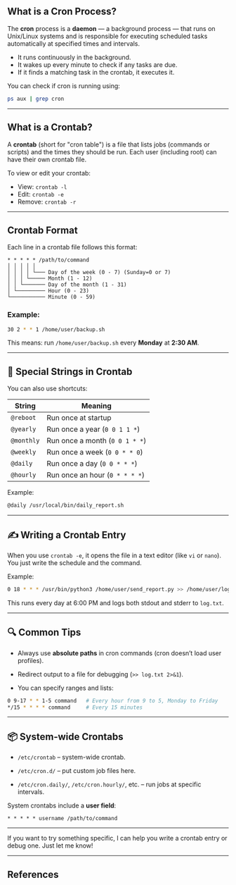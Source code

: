## What is a Cron Process?

The **cron** process is a **daemon** — a background process — that runs on Unix/Linux systems and is responsible for executing scheduled tasks automatically at specified times and intervals.
- It runs continuously in the background.
- It wakes up every minute to check if any tasks are due.
- If it finds a matching task in the crontab, it executes it.

You can check if cron is running using:

```bash
ps aux | grep cron
```

---

## What is a Crontab?

A **crontab** (short for "cron table") is a file that lists jobs (commands or scripts) and the times they should be run. Each user (including root) can have their own crontab file.

To view or edit your crontab:
- View: `crontab -l`
- Edit: `crontab -e`
- Remove: `crontab -r`

---

## Crontab Format

Each line in a crontab file follows this format:

```
* * * * * /path/to/command
│ │ │ │ │
│ │ │ │ └─── Day of the week (0 - 7) (Sunday=0 or 7)
│ │ │ └───── Month (1 - 12)
│ │ └─────── Day of the month (1 - 31)
│ └───────── Hour (0 - 23)
└─────────── Minute (0 - 59)
```

### Example:

```bash
30 2 * * 1 /home/user/backup.sh
```

This means: run `/home/user/backup.sh` every **Monday** at **2:30 AM**.

---

## 🔧 Special Strings in Crontab

You can also use shortcuts:

|String|Meaning|
|---|---|
|`@reboot`|Run once at startup|
|`@yearly`|Run once a year (`0 0 1 1 *`)|
|`@monthly`|Run once a month (`0 0 1 * *`)|
|`@weekly`|Run once a week (`0 0 * * 0`)|
|`@daily`|Run once a day (`0 0 * * *`)|
|`@hourly`|Run once an hour (`0 * * * *`)|

Example:

```bash
@daily /usr/local/bin/daily_report.sh
```

---

## ✍️ Writing a Crontab Entry

When you use `crontab -e`, it opens the file in a text editor (like `vi` or `nano`). You just write the schedule and the command.

Example:

```bash
0 18 * * * /usr/bin/python3 /home/user/send_report.py >> /home/user/log.txt 2>&1
```

This runs every day at 6:00 PM and logs both stdout and stderr to `log.txt`.

---

## 🔍 Common Tips

- Always use **absolute paths** in cron commands (cron doesn’t load user profiles).
    
- Redirect output to a file for debugging (`>> log.txt 2>&1`).
    
- You can specify ranges and lists:
    

```bash
0 9-17 * * 1-5 command   # Every hour from 9 to 5, Monday to Friday
*/15 * * * * command     # Every 15 minutes
```

---

## 📦 System-wide Crontabs

- `/etc/crontab` – system-wide crontab.
    
- `/etc/cron.d/` – put custom job files here.
    
- `/etc/cron.daily/`, `/etc/cron.hourly/`, etc. – run jobs at specific intervals.
    

System crontabs include a **user field**:

```
* * * * * username /path/to/command
```

---

If you want to try something specific, I can help you write a crontab entry or debug one. Just let me know!

---

## References

